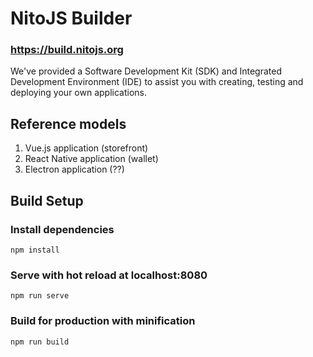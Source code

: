 # NitoJS Builder

### https://build.nitojs.org

We've provided a Software Development Kit (SDK) and Integrated Development Environment (IDE) to assist you with creating, testing and deploying your own applications.

## Reference models

1. Vue.js application (storefront)
2. React Native application (wallet)
3. Electron application (??)

## Build Setup

### Install dependencies
```
npm install
```

### Serve with hot reload at localhost:8080
```
npm run serve
```

### Build for production with minification
```
npm run build
```
